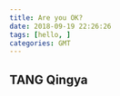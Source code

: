 ```yaml
---
title: Are you OK?
date: 2018-09-19 22:26:26
tags: [hello, ]
categories: GMT
---
```


## TANG Qingya